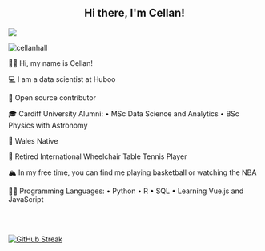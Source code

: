 <h2 align="center">Hi there, I'm Cellan!</h2>

![](https://readme-typing-svg.herokuapp.com?font=Sriracha&color=89CFF0&lines=I'm+a+Data+Scientist)

![cellanhall](https://road-to-kaggle-grandmaster.vercel.app/api/simple/cellanhall)

👋🏻 Hi, my name is Cellan! 

💻 I am a data scientist at Huboo

🚀 Open source contributor

🎓 Cardiff University Alumni: • MSc Data Science and Analytics • BSc Physics with Astronomy

🏴󠁧󠁢󠁷󠁬󠁳󠁿 Wales Native

🏓 Retired International Wheelchair Table Tennis Player

🏔 In my free time, you can find me playing basketball or watching the NBA

🤟🏻 Programming Languages: • Python • R • SQL • Learning Vue.js and JavaScript

<br/>
<br/>

[![GitHub Streak](http://github-readme-streak-stats.herokuapp.com?user=ce11an&theme=vision-friendly-dark)](https://git.io/streak-stats)

<!---
Ce11an/Ce11an is a ✨ special ✨ repository because its `README.md` (this file) appears on your GitHub profile.
You can click the Preview link to take a look at your changes.
--->
